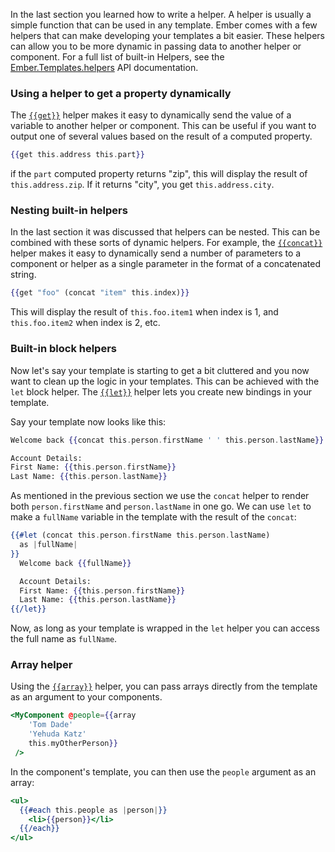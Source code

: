 In the last section you learned how to write a helper.
A helper is usually a simple function that can be used in any template.
Ember comes with a few helpers that can make developing your templates a bit easier.
These helpers can allow you to be more dynamic in passing data to another helper or component.
For a full list of built-in Helpers, see the [Ember.Templates.helpers](https://api.emberjs.com/ember/3.10/classes/Ember.Templates.helpers/)
API documentation.

### Using a helper to get a property dynamically

The [`{{get}}`](https://api.emberjs.com/ember/3.10/classes/Ember.Templates.helpers/methods/get?anchor=get) helper
makes it easy to dynamically send the value of a variable to another helper or component.
This can be useful if you want to output one of several values based on the result of a computed property.

```handlebars
{{get this.address this.part}}
```

if the `part` computed property returns "zip", this will display the result of `this.address.zip`.
If it returns "city", you get `this.address.city`.

### Nesting built-in helpers

In the last section it was discussed that helpers can be nested.
This can be combined with these sorts of dynamic helpers.
For example, the [`{{concat}}`](https://api.emberjs.com/ember/3.10/classes/Ember.Templates.helpers/methods/concat?anchor=concat)
helper makes it easy to dynamically send a number of parameters to a component or helper as a single parameter in the
format of a concatenated string.

```handlebars
{{get "foo" (concat "item" this.index)}}
```

This will display the result of `this.foo.item1` when index is 1, and `this.foo.item2` when index is 2, etc.

### Built-in block helpers

Now let's say your template is starting to get a bit cluttered and you now want to clean up the logic in your templates.
This can be achieved with the `let` block helper.
The [`{{let}}`](https://api.emberjs.com/ember/3.10/classes/Ember.Templates.helpers/methods/let?anchor=let) helper lets you create new bindings in your template.

Say your template now looks like this:

```handlebars
Welcome back {{concat this.person.firstName ' ' this.person.lastName}}

Account Details:
First Name: {{this.person.firstName}}
Last Name: {{this.person.lastName}}
```

As mentioned in the previous section we use the `concat` helper to render both `person.firstName` and `person.lastName` in one go.
We can use `let` to make a `fullName` variable in the template with the result of the `concat`:

```handlebars
{{#let (concat this.person.firstName this.person.lastName)
  as |fullName|
}}
  Welcome back {{fullName}}

  Account Details:
  First Name: {{this.person.firstName}}
  Last Name: {{this.person.lastName}}
{{/let}}
```

Now, as long as your template is wrapped in the `let` helper you can access the full name as `fullName`.

### Array helper

Using the [`{{array}}`](https://api.emberjs.com/ember/3.10/classes/Ember.Templates.helpers/methods/array?anchor=array) helper,
you can pass arrays directly from the template as an argument to your components.

```handlebars
<MyComponent @people={{array
    'Tom Dade'
    'Yehuda Katz'
    this.myOtherPerson}}
 />
```

In the component's template, you can then use the `people` argument as an array:

```handlebars {data-filename=app/templates/components/my-component.hbs}
<ul>
  {{#each this.people as |person|}}
    <li>{{person}}</li>
  {{/each}}
</ul>
```

<!-- eof - needed for pages that end in a code block  -->
